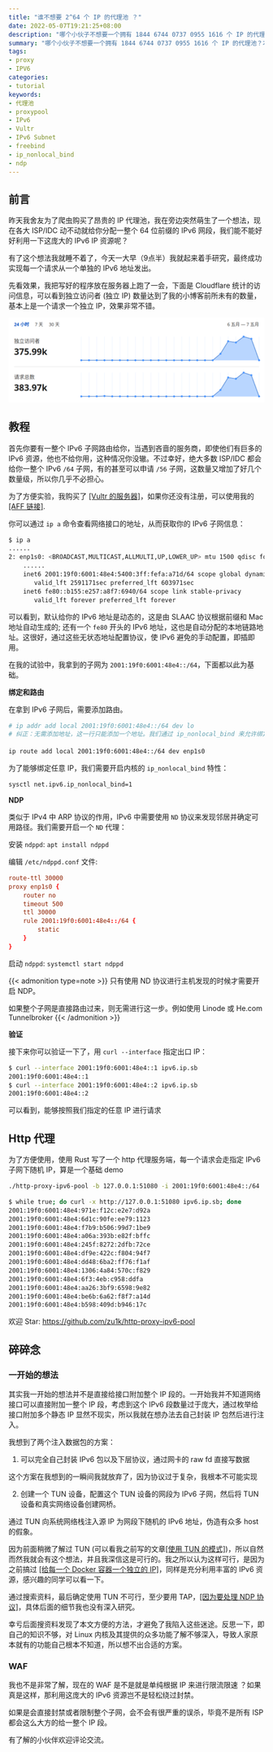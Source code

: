 ```yaml
---
title: "谁不想要 2^64 个 IP 的代理池 ？"
date: 2022-05-07T19:21:25+08:00
description: "哪个小伙子不想要一个拥有 1844 6744 0737 0955 1616 个 IP 的代理池？本文中我将介绍一种充分利用 IPv6 资源来构建代理池的方法"
summary: "哪个小伙子不想要一个拥有 1844 6744 0737 0955 1616 个 IP 的代理池？本文中我将介绍一种充分利用 IPv6 资源来构建代理池的方法"
tags:
- proxy
- IPV6
categories:
- tutorial
keywords:
- 代理池
- proxypool
- IPv6
- Vultr
- IPv6 Subnet
- freebind
- ip_nonlocal_bind
- ndp
---
```


## 前言

昨天我舍友为了爬虫购买了昂贵的 IP 代理池，我在旁边突然萌生了一个想法，现在各大 ISP/IDC 动不动就给你分配一整个 64 位前缀的 IPv6 网段，我们能不能好好利用一下这庞大的 IPv6 IP 资源呢？

有了这个想法我就睡不着了，今天一大早（9点半）我就起来着手研究，最终成功实现每一个请求从一个单独的 IPv6 地址发出。

先看效果，我把写好的程序放在服务器上跑了一会，下面是 Cloudflare 统计的访问信息，可以看到独立访问者 (独立 IP) 数量达到了我的小博客前所未有的数量，基本上是一个请求一个独立 IP，效果非常不错。

![Cloudflare 统计](cf-statistic.png)

## 教程

首先你要有一整个 IPv6 子网路由给你，当遇到吝啬的服务商，即使他们有巨多的 IPv6 资源，他也不给你用，这种情况你没辙。不过幸好，绝大多数 ISP/IDC 都会给你一整个 IPv6 `/64` 子网，有的甚至可以申请 `/56` 子网，这数量又增加了好几个数量级，所以你几乎不必担心。

为了方便实验，我购买了 [[Vultr 的服务器]](https://www.vultr.com/?ref=9039594-8H)，如果你还没有注册，可以使用我的 [[AFF 链接]](https://www.vultr.com/?ref=9039594-8H).

你可以通过 `ip a` 命令查看网络接口的地址，从而获取你的 IPv6 子网信息：

```sh
$ ip a
......
2: enp1s0: <BROADCAST,MULTICAST,ALLMULTI,UP,LOWER_UP> mtu 1500 qdisc fq state UP group default qlen 1000
    ......
    inet6 2001:19f0:6001:48e4:5400:3ff:fefa:a71d/64 scope global dynamic mngtmpaddr 
       valid_lft 2591171sec preferred_lft 603971sec
    inet6 fe80::b155:e257:a8f7:6940/64 scope link stable-privacy 
       valid_lft forever preferred_lft forever
```

可以看到，默认给你的 IPv6 地址是动态的，这是由 SLAAC 协议根据前缀和 Mac 地址自动生成的; 还有一个 `fe80` 开头的 IPv6 地址，这也是自动分配的本地链路地址。这很好，通过这些无状态地址配置协议，使 IPv6 避免的手动配置，即插即用。

在我的试验中，我拿到的子网为 `2001:19f0:6001:48e4::/64`，下面都以此为基础。

**绑定和路由**

在拿到 IPv6 子网后，需要添加路由。

```sh
# ip addr add local 2001:19f0:6001:48e4::/64 dev lo 
# 纠正：无需添加地址，这一行只能添加一个地址。我们通过 ip_nonlocal_bind 来允许绑定

ip route add local 2001:19f0:6001:48e4::/64 dev enp1s0
```

为了能够绑定任意 IP，我们需要开启内核的 `ip_nonlocal_bind` 特性：

```sh
sysctl net.ipv6.ip_nonlocal_bind=1
```

**NDP**

类似于 IPv4 中 ARP 协议的作用，IPv6 中需要使用 `ND` 协议来发现邻居并确定可用路径。我们需要开启一个 `ND` 代理：

安装 `ndppd`: `apt install ndppd`

编辑 `/etc/ndppd.conf` 文件:

```conf
route-ttl 30000
proxy enp1s0 {
    router no
    timeout 500
    ttl 30000
    rule 2001:19f0:6001:48e4::/64 {
        static
    }
}
```

启动 `ndppd`: `systemctl start ndppd`

{{< admonition type=note >}}
只有使用 ND 协议进行主机发现的时候才需要开启 NDP。

如果整个子网是直接路由过来，则无需进行这一步。例如使用 Linode 或 He.com Tunnelbroker
{{< /admonition >}}

**验证**

接下来你可以验证一下了，用 `curl --interface` 指定出口 IP：

```sh
$ curl --interface 2001:19f0:6001:48e4::1 ipv6.ip.sb
2001:19f0:6001:48e4::1
$ curl --interface 2001:19f0:6001:48e4::2 ipv6.ip.sb
2001:19f0:6001:48e4::2
```

可以看到，能够按照我们指定的任意 IP 进行请求

## Http 代理

为了方便使用，使用 Rust 写了一个 http 代理服务端，每一个请求会走指定 IPv6 子网下随机 IP，算是一个基础 demo

```sh
./http-proxy-ipv6-pool -b 127.0.0.1:51080 -i 2001:19f0:6001:48e4::/64
```

```sh
$ while true; do curl -x http://127.0.0.1:51080 ipv6.ip.sb; done
2001:19f0:6001:48e4:971e:f12c:e2e7:d92a
2001:19f0:6001:48e4:6d1c:90fe:ee79:1123
2001:19f0:6001:48e4:f7b9:b506:99d7:1be9
2001:19f0:6001:48e4:a06a:393b:e82f:bffc
2001:19f0:6001:48e4:245f:8272:2dfb:72ce
2001:19f0:6001:48e4:df9e:422c:f804:94f7
2001:19f0:6001:48e4:dd48:6ba2:ff76:f1af
2001:19f0:6001:48e4:1306:4a84:570c:f829
2001:19f0:6001:48e4:6f3:4eb:c958:ddfa
2001:19f0:6001:48e4:aa26:3bf9:6598:9e82
2001:19f0:6001:48e4:be6b:6a62:f8f7:a14d
2001:19f0:6001:48e4:b598:409d:b946:17c
```

欢迎 Star: https://github.com/zu1k/http-proxy-ipv6-pool

## 碎碎念

<!-- ### Proxypool 项目

舍友要买代理池，我就去 GitHub 上搜了一下，没想到我之前早已停更的项目竟然排在第一位。

![GitHub 搜 proxypool](github-proxypool.png)

排名第二的是专门给爬虫准备的代理池，作者是我的师兄，他对爬虫有非常深入的研究，推荐给大家。 -->

### 一开始的想法

其实我一开始的想法并不是直接给接口附加整个 IP 段的。一开始我并不知道网络接口可以直接附加一整个 IP 段，考虑到这个 IPv6 段数量过于庞大，通过枚举给接口附加多个静态 IP 显然不现实，所以我就在想办法去自己封装 IP 包然后进行注入。

我想到了两个注入数据包的方案：

1. 可以完全自己封装 IPv6 包以及下层协议，通过网卡的 raw fd 直接写数据

这个方案在我想到的一瞬间我就放弃了，因为协议过于复杂，我根本不可能实现

2. 创建一个 TUN 设备，配置这个 TUN 设备的网段为 IPv6 子网，然后将 TUN 设备和真实网络设备创建网桥。

通过 TUN 向系统网络栈注入源 IP 为网段下随机的 IPv6 地址，伪造有众多 host 的假象。

因为前面稍微了解过 TUN (可以看我之前写的文章[[使用 TUN 的模式]](../../coding/tun-mode/))，所以自然而然我就会有这个想法，并且我深信这是可行的。我之所以认为这样可行，是因为之前搞过 [[给每一个 Docker 容器一个独立的 IP]](../../coding/set-ipv6-for-every-docker-container/)，同样是充分利用丰富的 IPv6 资源，感兴趣的同学可以看一下。

通过搜索资料，最后确定使用 TUN 不可行，至少要用 TAP，[[因为要处理 NDP 协议]](https://serverfault.com/questions/949945/ipv6-on-linux-tun-tap-ndp-not-working)，具体后面的细节我也没有深入研究。

幸亏后面搜资料发现了本文方便的方法，才避免了我陷入这些迷途。反思一下，即自己的知识不够，对 Linux 内核及其提供的众多功能了解不够深入，导致人家原本就有的功能自己根本不知道，所以想不出合适的方案。

### WAF

我也不是非常了解，现在的 WAF 是不是就是单纯根据 IP 来进行限流限速 ？如果真是这样，那利用这庞大的 IPv6 资源岂不是轻松绕过封禁。

如果是会直接封禁或者限制整个子网，会不会有很严重的误杀，毕竟不是所有 ISP 都会这么大方的给一整个 IP 段。

有了解的小伙伴欢迎评论交流。
